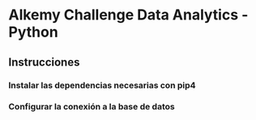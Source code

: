 # Alkemy Challenge Data Analytics - Python

## Instrucciones

### Instalar las dependencias necesarias con pip4

### Configurar la conexión a la base de datos
